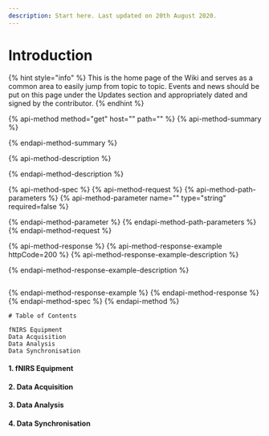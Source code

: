 ```yaml
---
description: Start here. Last updated on 20th August 2020.
---
```


# Introduction

{% hint style="info" %}
This is the home page of the Wiki and serves as a common area to easily jump from topic to topic. Events and news should be put on this page under the Updates section and appropriately dated and signed by the contributor.
{% endhint %}

{% api-method method="get" host="" path="" %}
{% api-method-summary %}

{% endapi-method-summary %}

{% api-method-description %}

{% endapi-method-description %}

{% api-method-spec %}
{% api-method-request %}
{% api-method-path-parameters %}
{% api-method-parameter name="" type="string" required=false %}

{% endapi-method-parameter %}
{% endapi-method-path-parameters %}
{% endapi-method-request %}

{% api-method-response %}
{% api-method-response-example httpCode=200 %}
{% api-method-response-example-description %}

{% endapi-method-response-example-description %}

```

```
{% endapi-method-response-example %}
{% endapi-method-response %}
{% endapi-method-spec %}
{% endapi-method %}

```text
# Table of Contents

fNIRS Equipment
Data Acquisition 
Data Analysis
Data Synchronisation 
```

#### 1. fNIRS Equipment

#### 2. Data Acquisition 

#### 3. Data Analysis

#### 4. Data Synchronisation 

